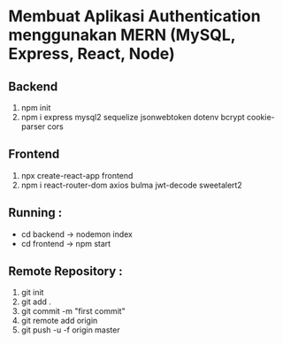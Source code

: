 # Membuat Aplikasi Authentication menggunakan MERN (MySQL, Express, React, Node)

## Backend
1. npm init
2. npm i express mysql2 sequelize jsonwebtoken dotenv bcrypt cookie-parser cors

## Frontend
1. npx create-react-app frontend
2. npm i react-router-dom axios bulma jwt-decode sweetalert2


## Running :
- cd backend -> nodemon index
- cd frontend -> npm start

## Remote Repository :
1. git init
2. git add .
3. git commit -m "first commit"
4. git remote add origin <link>
5. git push -u -f origin master